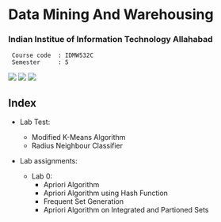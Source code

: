 # Data Mining And Warehousing
### Indian Institue of Information Technology Allahabad

```
 Course code  :	IDMW532C
 Semester     :	5
```

![](https://img.shields.io/badge/language-C-brightgreen.svg)
![](https://img.shields.io/badge/language-C%2B%2B-ff69b4)
![](https://img.shields.io/badge/language-python-blueviolet)

 
## Index

* Lab Test:
  + Modified K-Means Algorithm
  + Radius Neighbour Classifier

* Lab assignments:
  + Lab 0:
    + Apriori Algorithm
    + Apriori Algorithm using Hash Function
    + Frequent Set Generation
    + Apriori Algorithm on Integrated and Partioned Sets
